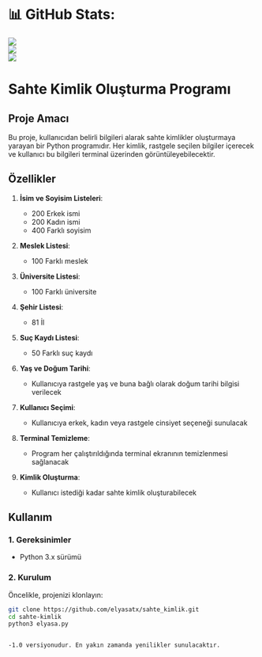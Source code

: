 # 📊 GitHub Stats:
![](https://github-readme-stats.vercel.app/api?username=elyasatx&theme=dark&hide_border=false&include_all_commits=false&count_private=false)<br/>
![](https://github-readme-streak-stats.herokuapp.com/?user=elyasatx&theme=dark&hide_border=false)<br/>
![](https://github-readme-stats.vercel.app/api/top-langs/?username=elyasatx&theme=dark&hide_border=false&include_all_commits=false&count_private=false&layout=compact)

# Sahte Kimlik Oluşturma Programı

## Proje Amacı
Bu proje, kullanıcıdan belirli bilgileri alarak sahte kimlikler oluşturmaya yarayan bir Python programıdır. Her kimlik, rastgele seçilen bilgiler içerecek ve kullanıcı bu bilgileri terminal üzerinden görüntüleyebilecektir.

## Özellikler
1. **İsim ve Soyisim Listeleri**: 
   - 200 Erkek ismi
   - 200 Kadın ismi
   - 400 Farklı soyisim

2. **Meslek Listesi**: 
   - 100 Farklı meslek

3. **Üniversite Listesi**: 
   - 100 Farklı üniversite

4. **Şehir Listesi**: 
   - 81 İl

5. **Suç Kaydı Listesi**: 
   - 50 Farklı suç kaydı

6. **Yaş ve Doğum Tarihi**:
   - Kullanıcıya rastgele yaş ve buna bağlı olarak doğum tarihi bilgisi verilecek

7. **Kullanıcı Seçimi**:
   - Kullanıcıya erkek, kadın veya rastgele cinsiyet seçeneği sunulacak

8. **Terminal Temizleme**: 
   - Program her çalıştırıldığında terminal ekranının temizlenmesi sağlanacak

9. **Kimlik Oluşturma**: 
    - Kullanıcı istediği kadar sahte kimlik oluşturabilecek

## Kullanım

### 1. Gereksinimler
- Python 3.x sürümü

### 2. Kurulum
Öncelikle, projenizi klonlayın:
```bash
git clone https://github.com/elyasatx/sahte_kimlik.git
cd sahte-kimlik
python3 elyasa.py


-1.0 versiyonudur. En yakın zamanda yenilikler sunulacaktır.

